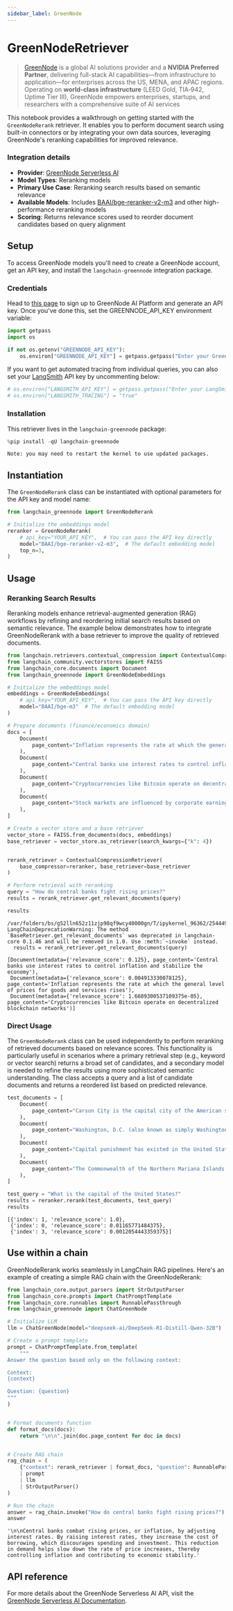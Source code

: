 ```yaml
---
sidebar_label: GreenNode
---
```


# GreenNodeRetriever

>[GreenNode](https://greennode.ai/) is a global AI solutions provider and a **NVIDIA Preferred Partner**, delivering full-stack AI capabilities—from infrastructure to application—for enterprises across the US, MENA, and APAC regions. Operating on **world-class infrastructure** (LEED Gold, TIA‑942, Uptime Tier III), GreenNode empowers enterprises, startups, and researchers with a comprehensive suite of AI services

This notebook provides a walkthrough on getting started with the `GreenNodeRerank` retriever. It enables you to perform document search using built-in connectors or by integrating your own data sources, leveraging GreenNode's reranking capabilities for improved relevance.

### Integration details

- **Provider**: [GreenNode Serverless AI](https://aiplatform.console.greennode.ai/playground)
- **Model Types**: Reranking models
- **Primary Use Case**: Reranking search results based on semantic relevance
- **Available Models**: Includes [BAAI/bge-reranker-v2-m3](https://huggingface.co/BAAI/bge-reranker-v2-m3) and other high-performance reranking models
- **Scoring**: Returns relevance scores used to reorder document candidates based on query alignment

## Setup

To access GreenNode models you'll need to create a GreenNode account, get an API key, and install the `langchain-greennode` integration package.

### Credentials

Head to [this page](https://aiplatform.console.greennode.ai/api-keys) to sign up to GreenNode AI Platform and generate an API key. Once you've done this, set the GREENNODE_API_KEY environment variable:


```python
import getpass
import os

if not os.getenv("GREENNODE_API_KEY"):
    os.environ["GREENNODE_API_KEY"] = getpass.getpass("Enter your GreenNode API key: ")
```

If you want to get automated tracing from individual queries, you can also set your [LangSmith](https://docs.smith.langchain.com/) API key by uncommenting below:


```python
# os.environ["LANGSMITH_API_KEY"] = getpass.getpass("Enter your LangSmith API key: ")
# os.environ["LANGSMITH_TRACING"] = "true"
```

### Installation

This retriever lives in the `langchain-greennode` package:


```python
%pip install -qU langchain-greennode
```
```output
Note: you may need to restart the kernel to use updated packages.
```
## Instantiation

The `GreenNodeRerank` class can be instantiated with optional parameters for the API key and model name:


```python
from langchain_greennode import GreenNodeRerank

# Initialize the embeddings model
reranker = GreenNodeRerank(
    # api_key="YOUR_API_KEY",  # You can pass the API key directly
    model="BAAI/bge-reranker-v2-m3",  # The default embedding model
    top_n=3,
)
```

## Usage

### Reranking Search Results

Reranking models enhance retrieval-augmented generation (RAG) workflows by refining and reordering initial search results based on semantic relevance. The example below demonstrates how to integrate GreenNodeRerank with a base retriever to improve the quality of retrieved documents.


```python
from langchain.retrievers.contextual_compression import ContextualCompressionRetriever
from langchain_community.vectorstores import FAISS
from langchain_core.documents import Document
from langchain_greennode import GreenNodeEmbeddings

# Initialize the embeddings model
embeddings = GreenNodeEmbeddings(
    # api_key="YOUR_API_KEY",  # You can pass the API key directly
    model="BAAI/bge-m3"  # The default embedding model
)

# Prepare documents (finance/economics domain)
docs = [
    Document(
        page_content="Inflation represents the rate at which the general level of prices for goods and services rises"
    ),
    Document(
        page_content="Central banks use interest rates to control inflation and stabilize the economy"
    ),
    Document(
        page_content="Cryptocurrencies like Bitcoin operate on decentralized blockchain networks"
    ),
    Document(
        page_content="Stock markets are influenced by corporate earnings, investor sentiment, and economic indicators"
    ),
]

# Create a vector store and a base retriever
vector_store = FAISS.from_documents(docs, embeddings)
base_retriever = vector_store.as_retriever(search_kwargs={"k": 4})


rerank_retriever = ContextualCompressionRetriever(
    base_compressor=reranker, base_retriever=base_retriever
)

# Perform retrieval with reranking
query = "How do central banks fight rising prices?"
results = rerank_retriever.get_relevant_documents(query)

results
```
```output
/var/folders/bs/g52lln652z11zjp98qf9wcy40000gn/T/ipykernel_96362/2544494776.py:41: LangChainDeprecationWarning: The method `BaseRetriever.get_relevant_documents` was deprecated in langchain-core 0.1.46 and will be removed in 1.0. Use :meth:`~invoke` instead.
  results = rerank_retriever.get_relevant_documents(query)
```


```output
[Document(metadata={'relevance_score': 0.125}, page_content='Central banks use interest rates to control inflation and stabilize the economy'),
 Document(metadata={'relevance_score': 0.004913330078125}, page_content='Inflation represents the rate at which the general level of prices for goods and services rises'),
 Document(metadata={'relevance_score': 1.6689300537109375e-05}, page_content='Cryptocurrencies like Bitcoin operate on decentralized blockchain networks')]
```


### Direct Usage

The `GreenNodeRerank` class can be used independently to perform reranking of retrieved documents based on relevance scores. This functionality is particularly useful in scenarios where a primary retrieval step (e.g., keyword or vector search) returns a broad set of candidates, and a secondary model is needed to refine the results using more sophisticated semantic understanding. The class accepts a query and a list of candidate documents and returns a reordered list based on predicted relevance.


```python
test_documents = [
    Document(
        page_content="Carson City is the capital city of the American state of Nevada."
    ),
    Document(
        page_content="Washington, D.C. (also known as simply Washington or D.C.) is the capital of the United States."
    ),
    Document(
        page_content="Capital punishment has existed in the United States since beforethe United States was a country."
    ),
    Document(
        page_content="The Commonwealth of the Northern Mariana Islands is a group of islands in the Pacific Ocean. Its capital is Saipan."
    ),
]

test_query = "What is the capital of the United States?"
results = reranker.rerank(test_documents, test_query)
results
```



```output
[{'index': 1, 'relevance_score': 1.0},
 {'index': 0, 'relevance_score': 0.01165771484375},
 {'index': 3, 'relevance_score': 0.0012054443359375}]
```


## Use within a chain

GreenNodeRerank works seamlessly in LangChain RAG pipelines. Here's an example of creating a simple RAG chain with the GreenNodeRerank:


```python
from langchain_core.output_parsers import StrOutputParser
from langchain_core.prompts import ChatPromptTemplate
from langchain_core.runnables import RunnablePassthrough
from langchain_greennode import ChatGreenNode

# Initialize LLM
llm = ChatGreenNode(model="deepseek-ai/DeepSeek-R1-Distill-Qwen-32B")

# Create a prompt template
prompt = ChatPromptTemplate.from_template(
    """
Answer the question based only on the following context:

Context:
{context}

Question: {question}
"""
)


# Format documents function
def format_docs(docs):
    return "\n\n".join(doc.page_content for doc in docs)


# Create RAG chain
rag_chain = (
    {"context": rerank_retriever | format_docs, "question": RunnablePassthrough()}
    | prompt
    | llm
    | StrOutputParser()
)

# Run the chain
answer = rag_chain.invoke("How do central banks fight rising prices?")
answer
```



```output
'\n\nCentral banks combat rising prices, or inflation, by adjusting interest rates. By raising interest rates, they increase the cost of borrowing, which discourages spending and investment. This reduction in demand helps slow down the rate of price increases, thereby controlling inflation and contributing to economic stability.'
```


## API reference

For more details about the GreenNode Serverless AI API, visit the [GreenNode Serverless AI Documentation](https://aiplatform.console.greennode.ai/api-docs/maas).
